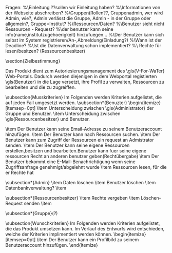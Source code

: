 Fragen:
%\Einleitung ??sollen wir Einleitung haben?
%\Informationen von der Webseite abschreiben?
%\Gruppen(Rollen??, Gruppenadmin, wer wird Admin, wie?, Admin verlässt die Gruppe, Admin - in der Gruppe oder allgemein?, Gruppe=Institut?
%\Ressourcen/Daten?
%\Benutzer sieht nicht Ressourcen - Request?
%\der benutzer kann seine info(name,institutzugehoerigkeit) hinzufuegen...
%\Der Benutzer kann sich selbst im System registrieren/An-,Abmeldung(Einladung?)
%\Wann ist der Deadline?
%\Ist die Datenverwaltung schon implementiert?
%\ Rechte für lesen/besitzen? (Ressourcenbesitzer)



\section{Zielbestimmung}

Das Produkt dient  zum Autoriesierungsmanagement des  \gls{V-For-WaTer} Web-Portals. Dadurch werden diejenigen in dem Webportal registierten \gls{Benutzer} in die Lage versetzt, ihre Profil zu verwalten, Ressourcen zu bearbeiten und die zu zugreiffen.


\subsection{Musskriterien}
Im Folgenden werden Kriterien aufgelistet, die auf jeden Fall umgesetzt werden.
\subsection*{Benuzter}
\begin{itemize}[itemsep=0pt]
 \item Unterscheidung zwischen \gls{Administrator} der Gruppe und Benutzer.
 \item Unterscheidung zwischen \gls{Ressourcenbesitzer} und Benutzer.
 
 \item Der Benutzer kann seine Email-Adresse zu seinem Benutzeraccount hinzufügen.
 \item Der Benutzer kann nach Ressourcen suchen.
 \item Der Benutzer kann zum Zugriff der Ressourcen ein request an Admistrator senden.
 \item Der Benutzer kann seine eigene Ressourcen erstellen,besitzen und bearbeiten.Benutzer kann fuer seine eigene ressourcen Recht an anderen benutzer geben(Rechtübergabe)
 \item Der Benutzer bekommt eine E-Mail-Benachrichtigung wenn seine Zugriffsanfrage genehmigt/abgelehnt wurde
 \item Ressourcen lesen, für die er Rechte hat
 
 \subsection*{Admin}
 \item Daten löschen
 \item Benutzer löschen
 \item Datenbankverwaltung?
 \item 
 
 \subsection*{Ressourcenbesitzer}
 \item Rechte vergeben
 \item Löschen-Request senden
 \item 
 
 \subsection*{Gruppe}(?)
 
 
 
 \subsection{Wunschkriterien}
Im Folgenden werden Kriterien aufgelistet, die das Produkt umsetzen kann.
Im Verlauf des Entwurfs wird entschieden, welche der Kriterien  implimentiert werden können.
\begin{itemize}[itemsep=0pt]
\item Der Benutzer kann ein Profilbild zu seinem Benutzeraccount hinzufügen.
\end{itemize}

 
 
 
 
 
 
